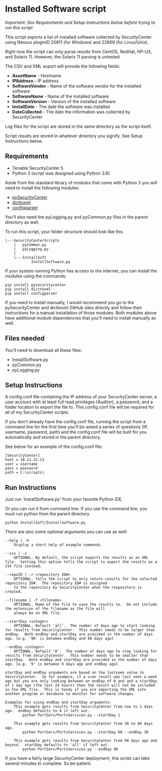 # Installed Software script
*Important: See Requirements and Setup Instructions below before trying to run this script*

This script exports a list of installed software collected by SecurityCenter using Nessus pluginID 20811 (for Windows) and 22869 (for Linux/Unix).

Right now the script can only parse results from CentOS, RedHat, HP-UX, and Solaris 11.  However, the Solaris 11 parsing is untested.

The CSV and XML export will provide the following fields:
- **AssetName** - Hostname
- **IPAddress** - IP address
- **SoftwareVendor** - Name of the software vendor for the installed software.
- **SoftwareName** - Name of the installed software
- **SoftwareVersion** - Version of the installed software
- **InstallDate** - The date the software was installed
- **DateCollected** - The date the information was collected by SecurityCenter

Log files for the script are stored in the same directory as the script itself.

Script results are stored in whatever directory you signify.  See Setup Instructions below.

## Requirements
- Tenable SecurityCenter 5
- Python 3 (script was designed using Python 3.6)

Aside from the standard library of modules that come with Python 3 you will need to install the following modules:
- [pySecurityCenter](https://github.com/SteveMcGrath/pySecurityCenter)
- [dicttoxml](https://github.com/quandyfactory/dicttoxml)
- [configparser](https://pypi.org/project/configparser)

You'll also need the pyLogging.py and pyCommon.py files in the parent directory as well.

To run this script, your folder structure should look like this

    \---SecurityCenterScripts
        |   pyCommon.py
        |   pyLogging.py
        |
        \---InstallSoft
                InstallSoftware.py

If your system running Python has access to the internet, you can install the modules using the commands:
```
pip install pysecuritycenter
pip install dicttoxml
pip install configparser
```

If you need to install manually, I would recommend you go to the pySecurityCenter and dicttoxml GitHub sites directly and follow their instructions for a manual installation of those modules.  Both modules above have additional module dependencies that you'll need to install manually as well.

## Files needed
You'll need to download all these files:
- InstallSoftware.py
- pyCommon.py
- pyLogging.py

## Setup Instructions
A config.conf file containing the IP address of your SecurityCenter server, a user account with at least full read privileges (Auditor), a password, and a folder location to export the file to.  This config.conf file will be required for all of my SecurityCenter scripts.

If you don't already have the config.conf file, running the script from a command line for the first time you'll be asked a series of questions (IP, username, password, path) and the config.conf file will be built for you automatically and stored in the parent directory.

See below for an example of the config.conf file:

    [SecurityCenter]
    host = 10.11.12.13
    user = username
    pass = password
    path = C:\scripts\

## Run Instructions
Just run 'InstallSoftware.py' from your favorite Python IDE.

Or you can run it from command line.  If you use the command line, you must run python from the parent directory.

    python InstallSoft/InstallSoftware.py

There are also some optional arguments you can use as well:

    --help | -h
        Display a short help of example commands

    --csv | -c
        OPTIONAL. By default, the script exports the results as an XML file.  Setting this option tells the script to export the results as a CSV file instead.

    --repoID | -r <repository ID#>
        OPTIONAL. Tells the script to only return results for the selected repository ID#.  The repository ID# is assigned
        to the repository by SecurityCenter when the respository is created.

    --filename | -f <filename>
        OPTIONAL. Name of the file to save the results to.  Do not include the extension of the filename as the file will
        always be an XML file.

    --startDay <integer>
        OPTIONAL. Default 'all'.  The number of days ago to start looking for results from SecurityCenter.  This number needs to be larger than endDay.  Both endDay and startDay are provided in the number of days ago. [e.g. '90' is between endDay and 90 days ago]

    --endDay <integer>
        OPTIONAL. Default '0'.  The number of days ago to stop looking for results from SecurityCenter.  This number needs to be smaller than startDay.  Both endDay and startDay are provided in the number of days ago. [e.g. '9' is between 9 days ago and endDay ago]

    startDay and endDay arguments are based on the lastseen value in SecurityCenter.  So for example, if a scan result was last seen a week ago but you are only looking between an endDay of 0 and and a startDay of 1 day ago (the last 24 hours) then the result will not be included in the XML file.  This is handy if you are importing the XML into another program or database to monitor for software changes.
    
    Examples for using endDay and startDay arguments:
        This example gets results from SecurityCenter from now to 1 days ago.  endDay defaults to 0 if left out.
            python PortServ/PortsServices.py --startDay 1

        This example gets results from SecurityCenter from 30 to 60 days ago.
            python PortServ/PortsServices.py --startDay 60 --endDay 30

        This example gets results from SecurityCenter from 90 days ago and beyond.  startDay defaults to 'all' if left out.
            python PortServ/PortsServices.py --endDay 90

If you have a fairly large SecurityCenter deployment, this script can take several minutes to complete.  So be patient.
